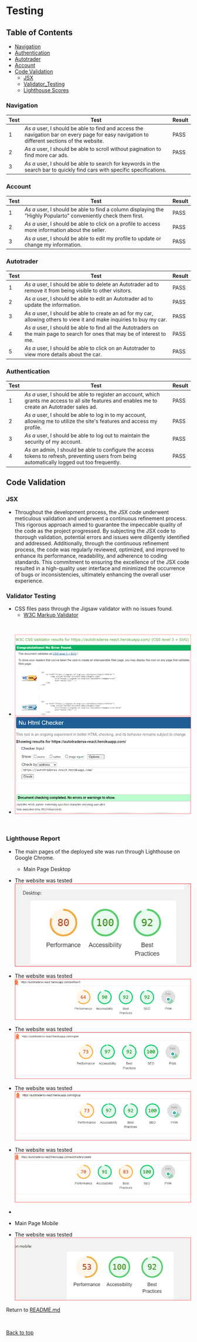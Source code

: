 # Testing

## Table of Contents

- [Navigation](#navigation)
- [Authentication](#authentication)
- [Autotrader](#autotrader)
- [Account](#account)
- [Code Validation](#code-validation)
  - [JSX](#jsx)
  - [Validator_Testing](#Validator-Testing)
  - [Lighthouse Scores](#lighthouse-scores)

### Navigation

| Test  | Test                                                                                                                                            | Result |
| ------ | ----------------------------------------------------------------------------------------------------------------------------------------------- | ------ |
| 1      | _As a_ user,  I should be able to find and access the navigation bar on every page for easy navigation to different sections of the website. | PASS   |
| 2      | _As a_ user,  I should be able to scroll without pagination to find more car ads.                                                   | PASS   |
| 3      | _As a_ user,  I should be able to search for keywords in the search bar to quickly find cars with specific specifications.
### Account

| Test  | Test                                                                                                    | Result |
| ------ | ------------------------------------------------------------------------------------------------------- | ------ |
| 1      | _As a_ user, I should be able to find a column displaying the "Highly Popularto" conveniently check them first. | PASS   |
| 2      | _As a_ user, I should be able to click on a profile to access more information about the seller.       | PASS   |
| 3      | _As a_ user,  I should be able to edit my profile to update or change my information.             | PASS   |

### Autotrader

| Test  | Test                                                                                                              | Result |
| ------ | ----------------------------------------------------------------------------------------------------------------- | ------ |
| 1      | _As a_ user, I should be able to delete an Autotrader ad to remove it from being visible to other visitors.                   | PASS   |
| 2      | _As a_ user, I should be able to edit an Autotrader ad to update the information.                                  | PASS   |
| 3      | _As a_ user, I should be able to create an ad for my car, allowing others to view it and make inquiries to buy my car.   | PASS   |
| 4      | _As a_ user, I should be able to find all the Autotraders on the main page to search for ones that may be of interest to me. | PASS   |
| 5      | _As a_ user, I should be able to click on an Autotrader to view more details about the car.                              | PASS   |

### Authentication

| Test | Test                                                                                                               | Result |
| ------ | ------------------------------------------------------------------------------------------------------------------ | ------ |
| 1      | _As a_ user, I should be able to register an account, which grants me access to all site features and enables me to create an Autotrader sales ad.   | PASS   |
| 2      | _As a_ user, I should be able to log in to my account, allowing me to utilize the site's features and access my profile.          | PASS   |
| 3      | _As a_ user, I should be able to log out to maintain the security of my account.                                                 | PASS   |
| 4      | _As an_ admin, I should be able to configure the access tokens to refresh, preventing users from being automatically logged out too frequently. | PASS   |

## Code Validation

### JSX

- Throughout the development process, the JSX code underwent meticulous validation and underwent a continuous refinement process. This rigorous approach aimed to guarantee the impeccable quality of the code as the project progressed. By subjecting the JSX code to thorough validation, potential errors and issues were diligently identified and addressed. Additionally, through the continuous refinement process, the code was regularly reviewed, optimized, and improved to enhance its performance, readability, and adherence to coding standards. This commitment to ensuring the excellence of the JSX code resulted in a high-quality user interface and minimized the occurrence of bugs or inconsistencies, ultimately enhancing the overall user experience.

### Validator Testing
- CSS files pass through the Jigsaw validator with no issues found.
  - [W3C Markup Validator](https://jigsaw.w3.org/css-validator/)

<br>


  - ![css](./img/validator/pp5_css.png)
  - ![html](./img/validator/pp5_html.png)


<br>


### Lighthouse Report

- The main pages of the deployed site was run through Lighthouse on Google Chrome.

   + Main Page Desktop

- The website was tested
 ![lighthouse_Desktop](./img/validator/Lighthouse_Desktoppp5.png)
- The website was tested 
![lighthouse_profile](./img/validator/lighthouse_profile.png)
- The website was tested
 ![lighthouse_signin](./img/validator/lighthouse_sign_in.png)
- The website was tested 
![lighthouse_signup](./img/validator/lighthouse_sign_up.png)
- The website was tested 
![lighthouse_uploadimage](./img/validator/lighthoust_uploadimage.png)
- 

  + Main Page Mobile


- The website was tested 
![lighthouse_Mobile](./img/validator/Lighthouse_Mobilepp5.png)


Return to [README.md](https://github.com/SuzanDewitz/autotraderss-react-frontend/blob/main/README.md)


<br>


[Back to top](#top)


